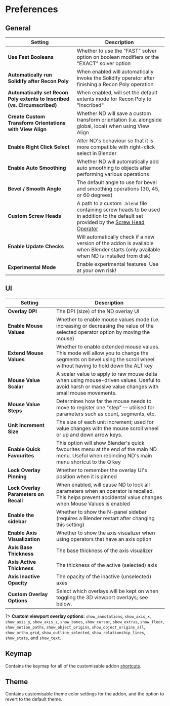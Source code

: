 # Preferences

## General

| Setting | Description |
| --- | --- |
| **Use Fast Booleans** | Whether to use the "FAST" solver option on boolean modifiers or the "EXACT" solver option |
| **Automatically run Solidify after Recon Poly** | When enabled will automatically invoke the Solidify operator after finishing a Recon Poly operation |
| **Automatically set Recon Poly extents to Inscribed (vs. Circumscribed)** | When enabled, will set the default extents mode for Recon Poly to "Inscribed" |
| **Create Custom Transform Orientations with View Align** | Whether ND will save a custom transform orientation (i.e. alongside global, local) when using View Align  |
| **Enable Right Click Select** | Alter ND's behaviour so that it is more compatible with right-click select in Blender |
| **Enable Auto Smoothing** | Whether ND will automatically add auto smoothing to objects after performing various operations |
| **Bevel / Smooth Angle** | The default angle to use for bevel and smoothing operations (30, 45, or 60 degrees) |
| **Custom Screw Heads** | A path to a custom `.blend` file containing screw heads to be used in addition to the default set provided by the [Screw Head Operator](/standalone/screw-head) |
| **Enable Update Checks** | Will automatically check if a new version of the addon is available when Blender starts (only available when ND is installed from disk) |
| **Experimental Mode** | Enable experimental features. Use at your own risk! |

## UI

| Setting | Description |
| --- | --- |
| **Overlay DPI** | The DPI (size) of the ND overlay UI |
| **Enable Mouse Values** | Whether to enable mouse values mode (i.e. increasing or decreasing the value of the selected operator option by moving the mouse) |
| **Extend Mouse Values** | Whether to enable extended mouse values. This mode will allow you to change the segments on bevel using the scroll wheel without having to hold down the ALT key |
| **Mouse Value Scalar** | A scalar value to apply to raw mouse delta when using mouse-driven values. Useful to avoid harsh or massive value changes with small mouse movements. |
| **Mouse Value Steps** | Determines how far the mouse needs to move to register one "step" — utilised for parameters such as count, segments, etc. |
| **Unit Increment Size** | The size of each unit increment; used for value changes with the mouse scroll wheel or up and down arrow keys. |
| **Enable Quick Favourites** | This option will show Blender's quick favourites menu at the end of the main ND menu. Useful when rebinding ND's main menu shortcut to the Q key |
| **Lock Overlay Pinning** | Whether to remember the overlay UI's position when it is pinned |
| **Lock Overlay Parameters on Recall** | When enabled, will cause ND to lock all parameters when an operator is recalled. This helps prevent accidental value changes when Mouse Values is enabled |
| **Enable the sidebar** | Whether to show the N-panel sidebar (requires a Blender restart after changing this setting) |
| **Enable Axis Visualization** | Whether to show the axis visualizer when using operators that have an axis option |
| **Axis Base Thickness** | The base thickness of the axis visualizer |
| **Axis Active Thickness** | The thickness of the active (selected) axis |
| **Axis Inactive Opacity** | The opacity of the inactive (unselected) axes |
| **Custom Overlay Options** | Select which overlays will be kept on when toggling the 3D viewport overlays; see below. |

?> **Custom viewport overlay options:** `show_annotations`, `show_axis_x`, `show_axis_y`, `show_axis_z`, `show_bones`, `show_cursor`, `show_extras`, `show_floor`, `show_motion_paths`, `show_object_origins`, `show_object_origins_all`, `show_ortho_grid`, `show_outline_selected`, `show_relationship_lines`, `show_stats`, and `show_text`.

## Keymap

Contains the keymap for all of the customisable addon [shortcuts](/getting-started/shortcuts).

## Theme

Contains customisable theme color settings for the addon, and the option to revert to the default theme.